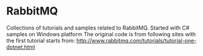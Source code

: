 # RabbitMQ
Collections of tutorials and samples related to RabbitMQ. Started with C# samples on Windows platform
The original code is from following sites with the first tutorial starts from:
http://www.rabbitmq.com/tutorials/tutorial-one-dotnet.html

